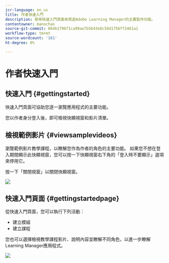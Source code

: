 ```yaml
---
jcr-language: en_us
title: 作者快速入門
description: 使用快速入門頁面來周遊Adobe Learning Manager的主要製作功能。
contentowner: manochan
source-git-commit: 864b1796f1ca99ae7b5643e8c58d1756ff2461a1
workflow-type: tm+mt
source-wordcount: '161'
ht-degree: 0%

---
```




# 作者快速入門

## 快速入門 {#gettingstarted}

快速入門頁面可協助您逐一瀏覽應用程式的主要功能。

您以作者身分登入後，即可檢視快顯視窗和影片清單。

## 檢視範例影片 {#viewsamplevideos}

瀏覽範例影片教學課程，以瞭解您作為作者的角色的主要功能。 如果您不想在登入期間顯示此快顯視窗，您可以按一下快顯視窗右下角的「登入時不要顯示」選項來停用它。

按一下「關閉視窗」以關閉快顯視窗。

![](assets/welcome-videos.png)

## 快速入門頁面 {#gettingstartedpage}

從快速入門頁面，您可以執行下列活動：

* 建立模組
* 建立課程

您也可以選擇檢視教學課程影片、說明內容並瞭解不同角色，以進一步瞭解Learning Manager應用程式。

![](assets/author-experienceprime.png)

